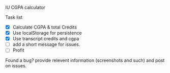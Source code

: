 IU CGPA calculator

Task list
- [x] Calculate CGPA & total Credits
- [x] Use localStorage for persistence
- [x] Use transcript credits and cgpa
- [ ] add a short message for issues.
- [ ] Profit

Found a bug? provide relevent information (screenshots and such) and post on issues.
